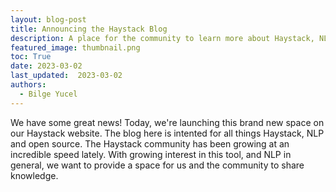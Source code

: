 ```yaml
---
layout: blog-post
title: Announcing the Haystack Blog
description: A place for the community to learn more about Haystack, NLP, open source development and more!
featured_image: thumbnail.png
toc: True
date: 2023-03-02
last_updated:  2023-03-02
authors:
  - Bilge Yucel
---
```


We have some great news! Today, we're launching this brand new space on our Haystack website. The blog here is intented for all things Haystack, NLP and open source. The Haystack community has been growing at an incredible speed lately. With growing interest in this tool, and NLP in general, we want to provide a space for us and the community to share knowledge. 
